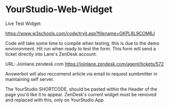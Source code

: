 # YourStudio-Web-Widget

Live Test Widget: 

https://www.w3schools.com/code/tryit.asp?filename=GKPL8L9COM6J

Code will take some time to compile when testing, this is due to the demo envioronment. Hit run when ready to test the form. 
This form will send a ticket directly into Lane's ZenDesk account. 

URL: Joinlane.zendesk.com
https://joinlane.zendesk.com/agent/tickets/572

Answerbot will also reccomend article via email to request sumbmitter in maintaining self server. 

The YourStudio SHORTCODE, should be pasted within the Header of the page you'd like it to appear. 
ZenDesk's current widget must be removed and replaced with this, only on YourStudio.App
